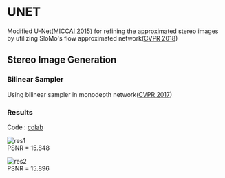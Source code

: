 # UNET
Modified U-Net([MICCAI 2015](https://arxiv.org/abs/1505.04597)) for refining the approximated stereo images by utilizing SloMo's flow approximated network([CVPR 2018](https://arxiv.org/abs/1712.00080))

## Stereo Image Generation
### Bilinear Sampler
Using bilinear sampler in monodepth network([CVPR 2017](https://arxiv.org/abs/1609.03677))

### Results
Code : [colab](https://colab.research.google.com/drive/1XMEdilKSPpxdYobQnIfAXcCvQdNCS34F?usp=sharing)  

![res1](https://user-images.githubusercontent.com/45455072/84602140-253e1180-aec0-11ea-8aa1-41d938dc317b.gif)  
PSNR = 15.848

![res2](https://user-images.githubusercontent.com/45455072/84602143-28390200-aec0-11ea-8819-5c75f4c62508.gif)  
PSNR = 15.896
